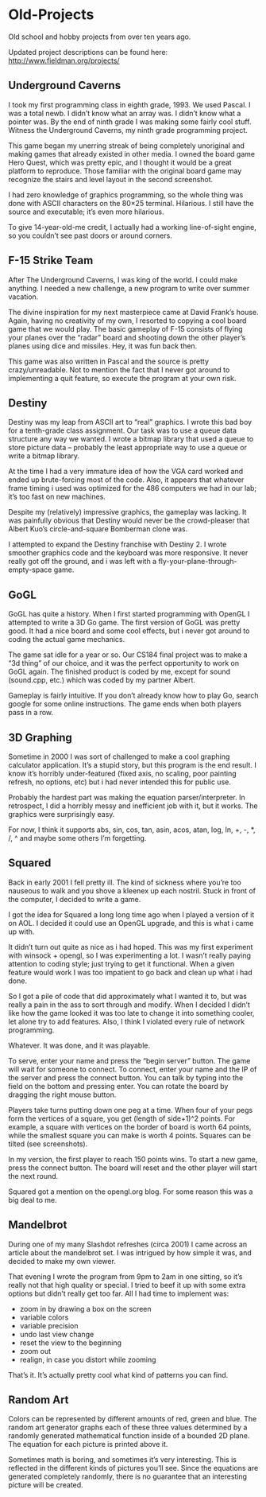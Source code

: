 Old-Projects
============

Old school and hobby projects from over ten years ago.

Updated project descriptions can be found here: http://www.fieldman.org/projects/



Underground Caverns
-------------------

I took my first programming class in eighth grade, 1993. We used Pascal. I was a total newb. I didn’t know what an array was. I didn’t know what a pointer was. By the end of ninth grade I was making some fairly cool stuff. Witness the Underground Caverns, my ninth grade programming project.

This game began my unerring streak of being completely unoriginal and making games that already existed in other media. I owned the board game Hero Quest, which was pretty epic, and I thought it would be a great platform to reproduce. Those familiar with the original board game may recognize the stairs and level layout in the second screenshot.

I had zero knowledge of graphics programming, so the whole thing was done with ASCII characters on the 80×25 terminal. Hilarious. I still have the source and executable; it’s even more hilarious.

To give 14-year-old-me credit, I actually had a working line-of-sight engine, so you couldn’t see past doors or around corners.


F-15 Strike Team
----------------

After The Underground Caverns, I was king of the world. I could make anything. I needed a new challenge, a new program to write over summer vacation.

The divine inspiration for my next masterpiece came at David Frank’s house. Again, having no creativity of my own, I resorted to copying a cool board game that we would play. The basic gameplay of F-15 consists of flying your planes over the “radar” board and shooting down the other player’s planes using dice and missiles. Hey, it was fun back then.

This game was also written in Pascal and the source is pretty crazy/unreadable. Not to mention the fact that I never got around to implementing a quit feature, so execute the program at your own risk.


Destiny
-------

Destiny was my leap from ASCII art to “real” graphics. I wrote this bad boy for a tenth-grade class assignment. Our task was to use a queue data structure any way we wanted. I wrote a bitmap library that used a queue to store picture data – probably the least appropriate way to use a queue or write a bitmap library.

At the time I had a very immature idea of how the VGA card worked and ended up brute-forcing most of the code. Also, it appears that whatever frame timing i used was optimized for the 486 computers we had in our lab; it’s too fast on new machines.

Despite my (relatively) impressive graphics, the gameplay was lacking. It was painfully obvious that Destiny would never be the crowd-pleaser that Albert Kuo’s circle-and-square Bomberman  clone was.

I attempted to expand the Destiny franchise with Destiny 2. I wrote smoother graphics code and the keyboard was more responsive. It never really got off the ground, and i was left with a fly-your-plane-through-empty-space game.


GoGL
----

GoGL has quite a history. When I first started programming with OpenGL I attempted to write a 3D Go game. The first version of GoGL was pretty good. It had a nice board and some cool effects, but i never got around to coding the actual game mechanics.

The game sat idle for a year or so. Our CS184 final project was to make a “3d thing” of our choice, and it was the perfect opportunity to work on GoGL again. The finished product is coded by me, except for sound (sound.cpp, etc.) which was coded by my partner Albert.

Gameplay is fairly intuitive. If you don’t already know how to play Go, search google for some online instructions. The game ends when both players pass in a row.


3D Graphing
-----------

Sometime in 2000 I was sort of challenged to make a cool graphing calculator application. It’s a stupid story, but this program is the end result. I know it’s horribly under-featured (fixed axis, no scaling, poor painting refresh, no options, etc) but i had never intended this for public use.

Probably the hardest part was making the equation parser/interpreter. In retrospect, I did a horribly messy and inefficient job with it, but it works. The graphics were surprisingly easy.

For now, I think it supports abs, sin, cos, tan, asin, acos, atan, log, ln, +, -, *, /, ^ and maybe some others I’m forgetting.


Squared
-------

Back in early 2001 I fell pretty ill. The kind of sickness where you’re too nauseous to walk and you shove a kleenex up each nostril. Stuck in front of the computer, I decided to write a game.

I got the idea for Squared a long long time ago when I played a version of it on AOL. I decided it could use an OpenGL upgrade, and this is what i came up with.

It didn’t turn out quite as nice as i had hoped. This was my first experiment with winsock + opengl, so I was experimenting a lot. I wasn’t really paying attention to coding style; just trying to get it functional. When a given feature would work I was too impatient to go back and clean up what i had done.

So I got a pile of code that did approximately what I wanted it to, but was really a pain in the ass to sort through and modify. When I decided I didn’t like how the game looked it was too late to change it into something cooler, let alone try to add features. Also, I think I violated every rule of network programming.

Whatever. It was done, and it was playable.

To serve, enter your name and press the “begin server” button. The game will wait for someone to connect. To connect, enter your name and the IP of the server and press the connect button. You can talk by typing into the field on the bottom and pressing enter. You can rotate the board by dragging the right mouse button.

Players take turns putting down one peg at a time. When four of your pegs form the vertices of a square, you get (length of side+1)^2 points. For example, a square with vertices on the border of board is worth 64 points, while the smallest square you can make is worth 4 points. Squares can be tilted (see screenshots).

In my version, the first player to reach 150 points wins. To start a new game, press the connect button. The board will reset and the other player will start the next round.

Squared got a mention on the opengl.org blog. For some reason this was a big deal to me.


Mandelbrot
----------

During one of my many Slashdot refreshes (circa 2001) I came across an article about the mandelbrot set. I was intrigued by how simple it was, and decided to make my own viewer.

That evening I wrote the program from 9pm to 2am in one sitting, so it’s really not that high quality or special. I tried to beef it up with some extra options but didn’t really get too far. All I had time to implement was:

* zoom in by drawing a box on the screen
* variable colors
* variable precision
* undo last view change
* reset the view to the beginning
* zoom out
* realign, in case you distort while zooming

That’s it. It’s actually pretty cool what kind of patterns you can find.


Random Art
----------

Colors can be represented by different amounts of red, green and blue. The random art generator graphs each of these three values determined by a randomly generated mathematical function inside of a bounded 2D plane. The equation for each picture is printed above it.

Sometimes math is boring, and sometimes it’s very interesting. This is reflected in the different kinds of pictures you’ll see. Since the equations are generated completely randomly, there is no guarantee that an interesting picture will be created.